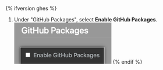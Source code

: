 {% ifversion ghes %}
1. Under "GitHub Packages", select **Enable GitHub Packages**.
  ![Checkbox to enable GitHub Packages from Enterprise Management Console menu](/assets/images/help/package-registry/enable-github-packages.png)
{% endif %}
